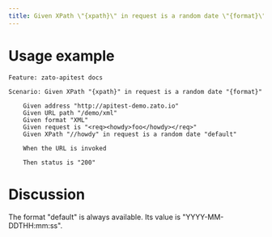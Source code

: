 ```yaml
---
title: Given XPath \"{xpath}\" in request is a random date \"{format}\"
---
```


Usage example
=============

    Feature: zato-apitest docs

    Scenario: Given XPath "{xpath}" in request is a random date "{format}"

        Given address "http://apitest-demo.zato.io"
        Given URL path "/demo/xml"
        Given format "XML"
        Given request is "<req><howdy>foo</howdy></req>"
        Given XPath "//howdy" in request is a random date "default"

        When the URL is invoked

        Then status is "200"

Discussion
==========

The format \"default\" is always available. Its value is
\"YYYY-MM-DDTHH:mm:ss\".
